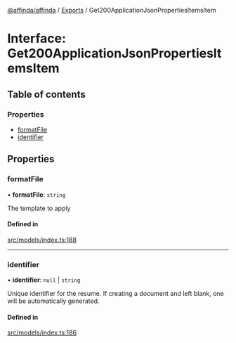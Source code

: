 [@affinda/affinda](../README.md) / [Exports](../modules.md) / Get200ApplicationJsonPropertiesItemsItem

# Interface: Get200ApplicationJsonPropertiesItemsItem

## Table of contents

### Properties

- [formatFile](Get200ApplicationJsonPropertiesItemsItem.md#formatfile)
- [identifier](Get200ApplicationJsonPropertiesItemsItem.md#identifier)

## Properties

### formatFile

• **formatFile**: `string`

The template to apply

#### Defined in

[src/models/index.ts:188](https://github.com/affinda/affinda-typescript/blob/716efb7/src/models/index.ts#L188)

___

### identifier

• **identifier**: ``null`` \| `string`

Unique identifier for the resume. If creating a document and left blank, one will be automatically generated.

#### Defined in

[src/models/index.ts:186](https://github.com/affinda/affinda-typescript/blob/716efb7/src/models/index.ts#L186)
